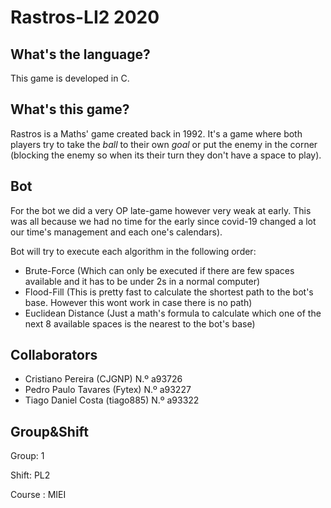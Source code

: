 # Rastros-LI2    2020

## What's the language?

This game is developed in C.


## What's this game?

Rastros is a Maths' game created back in 1992. It's a game where both players try to take the *ball* to their own *goal* or put the enemy in the corner (blocking the enemy so when its their turn they don't have a space to play).


## Bot

For the bot we did a very OP late-game however very weak at early. This was all because we had no time for the early since covid-19 changed a lot our time's management and each one's calendars).

Bot will try to execute each algorithm in the following order:

  - Brute-Force (Which can only be executed if there are few spaces available and it has to be under 2s in a normal computer)
  - Flood-Fill (This is pretty fast to calculate the shortest path to the bot's base. However this wont work in case there is no path)
  - Euclidean Distance (Just a math's formula to calculate which one of the next 8 available spaces is the nearest to the bot's base)
  

## Collaborators

- Cristiano Pereira (CJGNP) N.º a93726
- Pedro Paulo Tavares (Fytex) N.º a93227
- Tiago Daniel Costa (tiago885) N.º a93322

## Group&Shift

Group: 1

Shift: PL2

Course : MIEI
